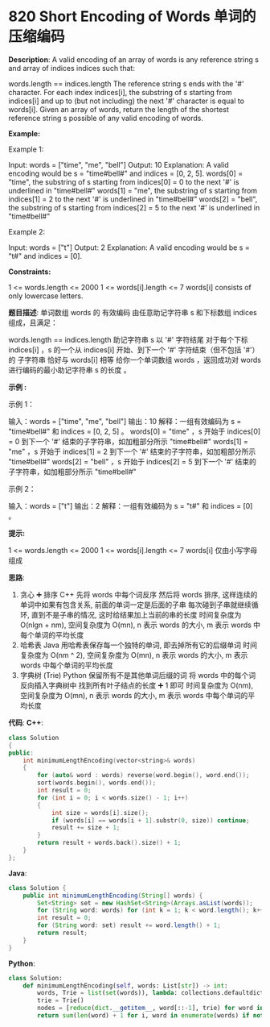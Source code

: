 # 820 Short Encoding of Words 单词的压缩编码

__Description__:
A valid encoding of an array of words is any reference string s and array of indices indices such that:

words.length == indices.length
The reference string s ends with the '#' character.
For each index indices[i], the substring of s starting from indices[i] and up to (but not including) the next '#' character is equal to words[i].
Given an array of words, return the length of the shortest reference string s possible of any valid encoding of words.

__Example:__

Example 1:

Input: words = ["time", "me", "bell"]
Output: 10
Explanation: A valid encoding would be s = "time#bell#" and indices = [0, 2, 5].
words[0] = "time", the substring of s starting from indices[0] = 0 to the next '#' is underlined in "time#bell#"
words[1] = "me", the substring of s starting from indices[1] = 2 to the next '#' is underlined in "time#bell#"
words[2] = "bell", the substring of s starting from indices[2] = 5 to the next '#' is underlined in "time#bell#"

Example 2:

Input: words = ["t"]
Output: 2
Explanation: A valid encoding would be s = "t#" and indices = [0].

__Constraints:__

1 <= words.length <= 2000
1 <= words[i].length <= 7
words[i] consists of only lowercase letters.

__题目描述__:
单词数组 words 的 有效编码 由任意助记字符串 s 和下标数组 indices 组成，且满足：

words.length == indices.length
助记字符串 s 以 '#' 字符结尾
对于每个下标 indices[i] ，s 的一个从 indices[i] 开始、到下一个 '#' 字符结束（但不包括 '#'）的 子字符串 恰好与 words[i] 相等
给你一个单词数组 words ，返回成功对 words 进行编码的最小助记字符串 s 的长度 。

__示例 :__

示例 1：

输入：words = ["time", "me", "bell"]
输出：10
解释：一组有效编码为 s = "time#bell#" 和 indices = [0, 2, 5] 。
words[0] = "time" ，s 开始于 indices[0] = 0 到下一个 '#' 结束的子字符串，如加粗部分所示 "time#bell#"
words[1] = "me" ，s 开始于 indices[1] = 2 到下一个 '#' 结束的子字符串，如加粗部分所示 "time#bell#"
words[2] = "bell" ，s 开始于 indices[2] = 5 到下一个 '#' 结束的子字符串，如加粗部分所示 "time#bell#"

示例 2：

输入：words = ["t"]
输出：2
解释：一组有效编码为 s = "t#" 和 indices = [0] 。

__提示:__

1 <= words.length <= 2000
1 <= words[i].length <= 7
words[i] 仅由小写字母组成

__思路__:

1. 贪心 ➕ 排序 C++
先将 words 中每个词反序
然后将 words 排序, 这样连续的单词中如果有包含关系, 前面的单词一定是后面的子串
每次碰到子串就继续循环, 直到不是子串的情况, 这时给结果加上当前的串的长度
时间复杂度为 O(nlgn + nm), 空间复杂度为 O(mn), n 表示 words 的大小, m 表示 words 中每个单词的平均长度
2. 哈希表 Java
用哈希表保存每一个独特的单词, 即去掉所有它的后缀单词
时间复杂度为 O(nm ^ 2), 空间复杂度为 O(mn), n 表示 words 的大小, m 表示 words 中每个单词的平均长度
3. 字典树 (Trie) Python
保留所有不是其他单词后缀的词
将 words 中的每个词反向插入字典树中
找到所有叶子结点的长度 ➕ 1 即可
时间复杂度为 O(nm), 空间复杂度为 O(mn), n 表示 words 的大小, m 表示 words 中每个单词的平均长度

__代码__:
__C++__:

```C++
class Solution 
{
public:
    int minimumLengthEncoding(vector<string>& words) 
    {
        for (auto& word : words) reverse(word.begin(), word.end());
        sort(words.begin(), words.end());
        int result = 0;
        for (int i = 0; i < words.size() - 1; i++)
        {
            int size = words[i].size();
            if (words[i] == words[i + 1].substr(0, size)) continue;
            result += size + 1;
        }
        return result + words.back().size() + 1;
    }
};
```

__Java__:

```Java
class Solution {
    public int minimumLengthEncoding(String[] words) {
        Set<String> set = new HashSet<String>(Arrays.asList(words));
        for (String word: words) for (int k = 1; k < word.length(); k++) set.remove(word.substring(k));
        int result = 0;
        for (String word: set) result += word.length() + 1;
        return result;
    }
}
```

__Python__:

```Python
class Solution:
    def minimumLengthEncoding(self, words: List[str]) -> int:
        words, Trie = list(set(words)), lambda: collections.defaultdict(Trie)
        trie = Trie()
        nodes = [reduce(dict.__getitem__, word[::-1], trie) for word in words]
        return sum(len(word) + 1 for i, word in enumerate(words) if not len(nodes[i]))
```
